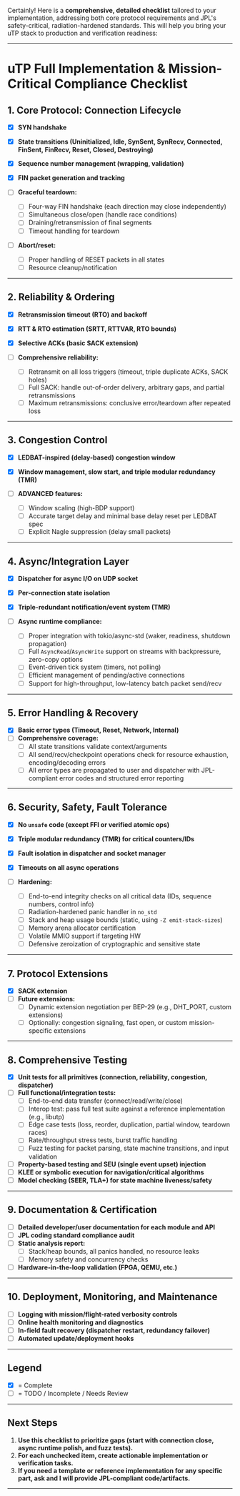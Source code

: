 Certainly! Here is a **comprehensive, detailed checklist** tailored to your implementation, addressing both core protocol requirements and JPL's safety-critical, radiation-hardened standards. This will help you bring your uTP stack to production and verification readiness:

---

# uTP Full Implementation & Mission-Critical Compliance Checklist

## 1. Core Protocol: Connection Lifecycle

- [x] **SYN handshake**
- [x] **State transitions (Uninitialized, Idle, SynSent, SynRecv, Connected, FinSent, FinRecv, Reset, Closed, Destroying)**
- [x] **Sequence number management (wrapping, validation)**
- [x] **FIN packet generation and tracking**

- [ ] **Graceful teardown:**
   - [ ] Four-way FIN handshake (each direction may close independently)
   - [ ] Simultaneous close/open (handle race conditions)
   - [ ] Draining/retransmission of final segments
   - [ ] Timeout handling for teardown

- [ ] **Abort/reset:**
   - [ ] Proper handling of RESET packets in all states
   - [ ] Resource cleanup/notification

---

## 2. Reliability & Ordering

- [x] **Retransmission timeout (RTO) and backoff**
- [x] **RTT & RTO estimation (SRTT, RTTVAR, RTO bounds)**
- [x] **Selective ACKs (basic SACK extension)**

- [ ] **Comprehensive reliability:**
   - [ ] Retransmit on all loss triggers (timeout, triple duplicate ACKs, SACK holes)
   - [ ] Full SACK: handle out-of-order delivery, arbitrary gaps, and partial retransmissions
   - [ ] Maximum retransmissions: conclusive error/teardown after repeated loss

---

## 3. Congestion Control

- [x] **LEDBAT-inspired (delay-based) congestion window**
- [x] **Window management, slow start, and triple modular redundancy (TMR)**

- [ ] **ADVANCED features:**
   - [ ] Window scaling (high-BDP support)
   - [ ] Accurate target delay and minimal base delay reset per LEDBAT spec
   - [ ] Explicit Nagle suppression (delay small packets)

---

## 4. Async/Integration Layer

- [x] **Dispatcher for async I/O on UDP socket**
- [x] **Per-connection state isolation**
- [x] **Triple-redundant notification/event system (TMR)**

- [ ] **Async runtime compliance:**
   - [ ] Proper integration with tokio/async-std (waker, readiness, shutdown propagation)
   - [ ] Full `AsyncRead`/`AsyncWrite` support on streams with backpressure, zero-copy options
   - [ ] Event-driven tick system (timers, not polling)
   - [ ] Efficient management of pending/active connections
   - [ ] Support for high-throughput, low-latency batch packet send/recv

---

## 5. Error Handling & Recovery

- [x] **Basic error types (Timeout, Reset, Network, Internal)**
- [ ] **Comprehensive coverage:**
   - [ ] All state transitions validate context/arguments
   - [ ] All send/recv/checkpoint operations check for resource exhaustion, encoding/decoding errors
   - [ ] All error types are propagated to user and dispatcher with JPL-compliant error codes and structured error reporting

---

## 6. Security, Safety, Fault Tolerance

- [x] **No `unsafe` code (except FFI or verified atomic ops)**
- [x] **Triple modular redundancy (TMR) for critical counters/IDs**
- [x] **Fault isolation in dispatcher and socket manager**
- [x] **Timeouts on all async operations**

- [ ] **Hardening:**
   - [ ] End-to-end integrity checks on all critical data (IDs, sequence numbers, control info)
   - [ ] Radiation-hardened panic handler in `no_std`
   - [ ] Stack and heap usage bounds (static, using `-Z emit-stack-sizes`)
   - [ ] Memory arena allocator certification
   - [ ] Volatile MMIO support if targeting HW
   - [ ] Defensive zeroization of cryptographic and sensitive state

---

## 7. Protocol Extensions

- [x] **SACK extension**
- [ ] **Future extensions:**
   - [ ] Dynamic extension negotiation per BEP-29 (e.g., DHT_PORT, custom extensions)
   - [ ] Optionally: congestion signaling, fast open, or custom mission-specific extensions

---

## 8. Comprehensive Testing

- [x] **Unit tests for all primitives (connection, reliability, congestion, dispatcher)**
- [ ] **Full functional/integration tests:**
   - [ ] End-to-end data transfer (connect/read/write/close)
   - [ ] Interop test: pass full test suite against a reference implementation (e.g., libutp)
   - [ ] Edge case tests (loss, reorder, duplication, partial window, teardown races)
   - [ ] Rate/throughput stress tests, burst traffic handling
   - [ ] Fuzz testing for packet parsing, state machine transitions, and input validation
- [ ] **Property-based testing and SEU (single event upset) injection**
- [ ] **KLEE or symbolic execution for navigation/critical algorithms**
- [ ] **Model checking (SEER, TLA+) for state machine liveness/safety**

---

## 9. Documentation & Certification

- [ ] **Detailed developer/user documentation for each module and API**
- [ ] **JPL coding standard compliance audit**
- [ ] **Static analysis report:**
   - [ ] Stack/heap bounds, all panics handled, no resource leaks
   - [ ] Memory safety and concurrency checks
- [ ] **Hardware-in-the-loop validation (FPGA, QEMU, etc.)**

---

## 10. Deployment, Monitoring, and Maintenance

- [ ] **Logging with mission/flight-rated verbosity controls**
- [ ] **Online health monitoring and diagnostics**
- [ ] **In-field fault recovery (dispatcher restart, redundancy failover)**
- [ ] **Automated update/deployment hooks**

---

## Legend

- [x] = Complete
- [ ] = TODO / Incomplete / Needs Review

---

## Next Steps

1. **Use this checklist to prioritize gaps (start with connection close, async runtime polish, and fuzz tests).**
2. **For each unchecked item, create actionable implementation or verification tasks.**
3. **If you need a template or reference implementation for any specific part, ask and I will provide JPL-compliant code/artifacts.**

---